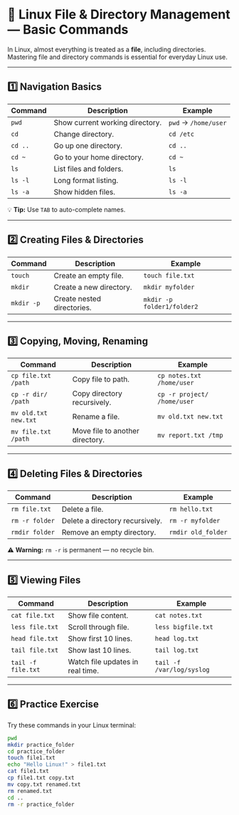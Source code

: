 # 📂 Linux File & Directory Management — Basic Commands

In Linux, almost everything is treated as a **file**, including directories.  
Mastering file and directory commands is essential for everyday Linux use.

---

## 1️⃣ Navigation Basics

| Command | Description | Example |
|---------|-------------|---------|
| `pwd`   | Show current working directory. | `pwd` → `/home/user` |
| `cd`    | Change directory. | `cd /etc` |
| `cd ..` | Go up one directory. | `cd ..` |
| `cd ~`  | Go to your home directory. | `cd ~` |
| `ls`    | List files and folders. | `ls` |
| `ls -l` | Long format listing. | `ls -l` |
| `ls -a` | Show hidden files. | `ls -a` |

💡 **Tip:** Use `TAB` to auto-complete names.

---

## 2️⃣ Creating Files & Directories

| Command | Description | Example |
|---------|-------------|---------|
| `touch` | Create an empty file. | `touch file.txt` |
| `mkdir` | Create a new directory. | `mkdir myfolder` |
| `mkdir -p` | Create nested directories. | `mkdir -p folder1/folder2` |

---

## 3️⃣ Copying, Moving, Renaming

| Command | Description | Example |
|---------|-------------|---------|
| `cp file.txt /path` | Copy file to path. | `cp notes.txt /home/user` |
| `cp -r dir/ /path` | Copy directory recursively. | `cp -r project/ /home/user` |
| `mv old.txt new.txt` | Rename a file. | `mv old.txt new.txt` |
| `mv file.txt /path` | Move file to another directory. | `mv report.txt /tmp` |

---

## 4️⃣ Deleting Files & Directories

| Command | Description | Example |
|---------|-------------|---------|
| `rm file.txt` | Delete a file. | `rm hello.txt` |
| `rm -r folder` | Delete a directory recursively. | `rm -r myfolder` |
| `rmdir folder` | Remove an empty directory. | `rmdir old_folder` |

⚠️ **Warning:** `rm -r` is permanent — no recycle bin.

---

## 5️⃣ Viewing Files

| Command | Description | Example |
|---------|-------------|---------|
| `cat file.txt` | Show file content. | `cat notes.txt` |
| `less file.txt` | Scroll through file. | `less bigfile.txt` |
| `head file.txt` | Show first 10 lines. | `head log.txt` |
| `tail file.txt` | Show last 10 lines. | `tail log.txt` |
| `tail -f file.txt` | Watch file updates in real time. | `tail -f /var/log/syslog` |

---

## 6️⃣ Practice Exercise
Try these commands in your Linux terminal:
```bash
pwd
mkdir practice_folder
cd practice_folder
touch file1.txt
echo "Hello Linux!" > file1.txt
cat file1.txt
cp file1.txt copy.txt
mv copy.txt renamed.txt
rm renamed.txt
cd ..
rm -r practice_folder
